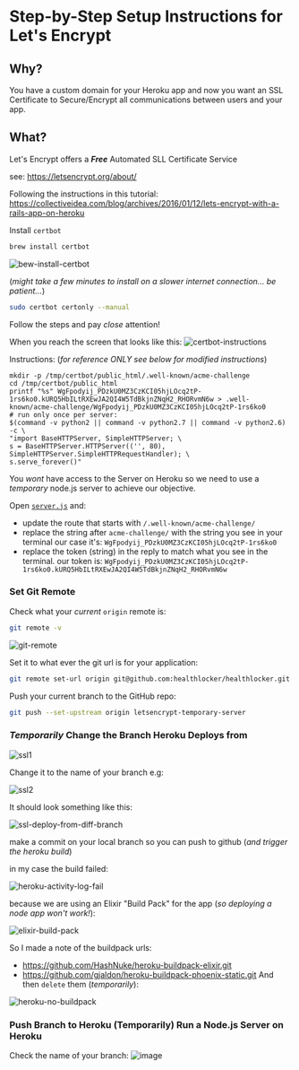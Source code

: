 # Step-by-Step Setup Instructions for Let's Encrypt

## Why?

You have a custom domain for your Heroku app
and now you want an SSL Certificate
to Secure/Encrypt all communications between users and your app.

## What?

Let's Encrypt offers a ***Free*** Automated SLL Certificate Service

see: https://letsencrypt.org/about/


Following the instructions in this tutorial:
https://collectiveidea.com/blog/archives/2016/01/12/lets-encrypt-with-a-rails-app-on-heroku

Install `certbot`
```sh
brew install certbot
```
![bew-install-certbot](https://cloud.githubusercontent.com/assets/194400/23254553/59f014a0-f9b0-11e6-9667-4e5e9b8014bc.png)

(_might take a few minutes to install on a slower internet connection...
  be patient..._)

```sh
sudo certbot certonly --manual
```

Follow the steps and pay _close_ attention!

When you reach the screen that looks like this:
![certbot-instructions](https://cloud.githubusercontent.com/assets/194400/23255249/c7d2b250-f9b2-11e6-9d45-d2cdb965defa.png)

Instructions: (_for reference ONLY see below for modified instructions_)
```
mkdir -p /tmp/certbot/public_html/.well-known/acme-challenge
cd /tmp/certbot/public_html
printf "%s" WgFpodyij_PDzkU0MZ3CzKCI05hjLOcq2tP-1rs6ko0.kURQ5HbILtRXEwJA2QI4W5TdBkjnZNqH2_RHORvmN6w > .well-known/acme-challenge/WgFpodyij_PDzkU0MZ3CzKCI05hjLOcq2tP-1rs6ko0
# run only once per server:
$(command -v python2 || command -v python2.7 || command -v python2.6) -c \
"import BaseHTTPServer, SimpleHTTPServer; \
s = BaseHTTPServer.HTTPServer(('', 80), SimpleHTTPServer.SimpleHTTPRequestHandler); \
s.serve_forever()"
```

You _wont_ have access to the Server on Heroku so we need to use a _temporary_
node.js server to achieve our objective.

Open [`server.js`](https://github.com/dwyl/learn-heroku/blob/master/server.js)
and:
+ update the route that starts with `/.well-known/acme-challenge/`
+ replace the string after `acme-challenge/` with the string you see
in your terminal our case it's: `WgFpodyij_PDzkU0MZ3CzKCI05hjLOcq2tP-1rs6ko0`
+ replace the token (string) in the reply to match what you see in the terminal.
our token is: `WgFpodyij_PDzkU0MZ3CzKCI05hjLOcq2tP-1rs6ko0.kURQ5HbILtRXEwJA2QI4W5TdBkjnZNqH2_RHORvmN6w`

### Set Git Remote

Check what your _current_ `origin` remote is:
```sh
git remote -v
```
![git-remote](https://cloud.githubusercontent.com/assets/194400/23256452/7318d01e-f9b7-11e6-94cb-d5450d1addea.png)

Set it to what ever the git url is for your application:
```sh
git remote set-url origin git@github.com:healthlocker/healthlocker.git
```

Push your current branch to the GitHub repo:
```sh
git push --set-upstream origin letsencrypt-temporary-server
```

### _Temporarily_ Change the Branch Heroku Deploys from

![ssl1](https://cloud.githubusercontent.com/assets/194400/23256626/22f87da4-f9b8-11e6-96d1-72e50ebeffa4.png)

Change it to the name of your branch e.g:

![ssl2](https://cloud.githubusercontent.com/assets/194400/23256625/22f75cee-f9b8-11e6-896f-296e353429be.png)

It should look something like this:

![ssl-deploy-from-diff-branch](https://cloud.githubusercontent.com/assets/194400/23256660/4f30b1de-f9b8-11e6-9b5b-7bc3fab14700.png)

make a commit on your local branch so you can push to github (_and trigger the heroku build_)

in my case the build failed:

![heroku-activity-log-fail](https://cloud.githubusercontent.com/assets/194400/23256822/026ec3a8-f9b9-11e6-9c4b-c26af4276426.png)


because we are using an Elixir "Build Pack" for the app (_so deploying a node app won't work!_):

![elixir-build-pack](https://cloud.githubusercontent.com/assets/194400/23256717/a1e89c98-f9b8-11e6-8cf4-a85c704a73dd.png)

So I made a note of the buildpack urls:
+ https://github.com/HashNuke/heroku-buildpack-elixir.git
+ https://github.com/gjaldon/heroku-buildpack-phoenix-static.git
And then `delete` them (_temporarily_):

![heroku-no-buildpack](https://cloud.githubusercontent.com/assets/194400/23256791/e5e9700c-f9b8-11e6-9b65-71e8e34a3f00.png)



<!--
### Set Heroku Remote

Ensure that you have a Heroku Remote Set to what ever your app is.
ours is: `https://git.heroku.com/healthlocker.git`

so in your terminal write somethign like:

```sh
git remote add heroku https://git.heroku.com/healthlocker.git
```
Or if you already have a heroku remote for this project, update it:
```sh
git remote -v
git remote set-url heroku https://git.heroku.com/healthlocker.git
```
-->

### Push Branch to Heroku (Temporarily) Run a Node.js Server on Heroku

Check the name of your branch:
![image](https://cloud.githubusercontent.com/assets/194400/23256132/1865065c-f9b6-11e6-99cf-636f9b3365d8.png)

